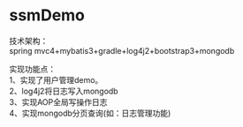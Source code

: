 # ssmDemo
技术架构：<br/>
spring mvc4+mybatis3+gradle+log4j2+bootstrap3+mongodb<br/>

实现功能点：<br/>
1、实现了用户管理demo。<br/>
2、log4j2将日志写入mongodb<br/>
3、实现AOP全局写操作日志<br/>
4、实现mongodb分页查询(如：日志管理功能)<br/>